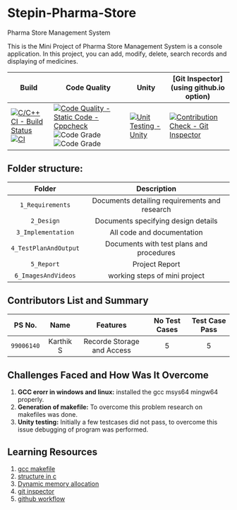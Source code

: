# Stepin-Pharma-Store

Pharma Store Management System

This is the Mini Project of Pharma Store Management System is a console application. In this project, you can add, modify, delete, search records and displaying of medicines.

Build | Code Quality | Unity | [Git Inspector](using github.io option)
------|----------|-------|--------------
[![C/C++ CI - Build Status](https://github.com/karthi-koundinya/Stepin-Pharma-Store/actions/workflows/c-cpp.yml/badge.svg)](https://github.com/karthi-koundinya/Stepin-Pharma-Store/actions/workflows/c-cpp.yml) [![CI](https://github.com/karthi-koundinya/Stepin-Pharma-Store/actions/workflows/main.yml/badge.svg)](https://github.com/karthi-koundinya/Stepin-Pharma-Store/actions/workflows/main.yml) | [![Code Quality - Static Code - Cppcheck](https://github.com/karthi-koundinya/Stepin-Pharma-Store/actions/workflows/cppcheck.yml/badge.svg)](https://github.com/karthi-koundinya/Stepin-Pharma-Store/actions/workflows/cppcheck.yml) ![Code Grade](https://www.code-inspector.com/project/27472/score/svg) ![Code Grade](https://www.code-inspector.com/project/27472/status/svg) | [![Unit Testing - Unity](https://github.com/karthi-koundinya/Stepin-Pharma-Store/actions/workflows/unity.yml/badge.svg)](https://github.com/karthi-koundinya/Stepin-Pharma-Store/actions/workflows/unity.yml) | [![Contribution Check - Git Inspector](https://github.com/karthi-koundinya/Stepin-Pharma-Store/actions/workflows/gitinspector.yml/badge.svg)](https://github.com/karthi-koundinya/Stepin-Pharma-Store/actions/workflows/gitinspector.yml)

## Folder structure:

| Folder | Description |
| :---: | :---: |
| `1_Requirements` | Documents detailing requirements and research |
| `2_Design` | Documents specifying design details |
| `3_Implementation` | All code and documentation |
| `4_TestPlanAndOutput` | Documents with test plans and procedures |
| `5_Report` |  Project Report |
| `6_ImagesAndVideos` | working steps of mini project |

## Contributors List and Summary

|PS No. |  Name   |    Features    |No Test Cases|Test Case Pass|
|:---:|:---:|:---:|:---:|:---:|
|`99006140` | Karthik S  | Recorde Storage and Access   | 5   | 5  |
    

## Challenges Faced and How Was It Overcome

1. **GCC erorr in windows and linux:** installed the gcc msys64 mingw64 properly.
2. **Generation of makefile:** To overcome this problem research on makefiles was done.
3. **Unity testing:** Initially a few testcases did not pass, to overcome this issue debugging of program was performed.

## Learning Resources
1. [gcc makefile](https://www3.ntu.edu.sg/home/ehchua/programming/cpp/gcc_make.html#zz-2.1)
2. [structure in c](https://www.studytonight.com/c/structures-in-c.php/)
3. [Dynamic memory allocation](https://www.programiz.com/c-programming/c-dynamic-memory-allocation)
4. [git inspector](https://github.com/ejwa/gitinspector.git)
5. [github workflow](https://docs.github.com/en/actions/learn-github-action)


